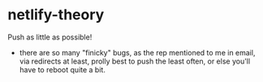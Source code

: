# netlify-theory

Push as little as possible!
  - there are so many "finicky" bugs, as the rep mentioned to me in email, via redirects at least, prolly best to push the least often, or else you'll have to reboot quite a bit.
